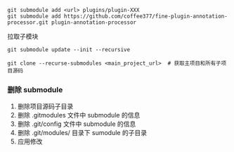 
    git submodule add <url> plugins/plugin-XXX
    git submodule add https://github.com/coffee377/fine-plugin-annotation-processor.git plugin-annotation-processor

拉取子模块

    git submodule update --init --recursive

    git clone --recurse-submodules <main_project_url>  # 获取主项目和所有子项目源码
    

### 删除 submodule
1. 删除项目源码子目录
2. 删除 .gitmodules 文件中 submodule 的信息
3. 删除 .git/config 文件中 submodule 的信息
4. 删除 .git/modules/ 目录下 sumodule 的子目录
5. 应用修改
